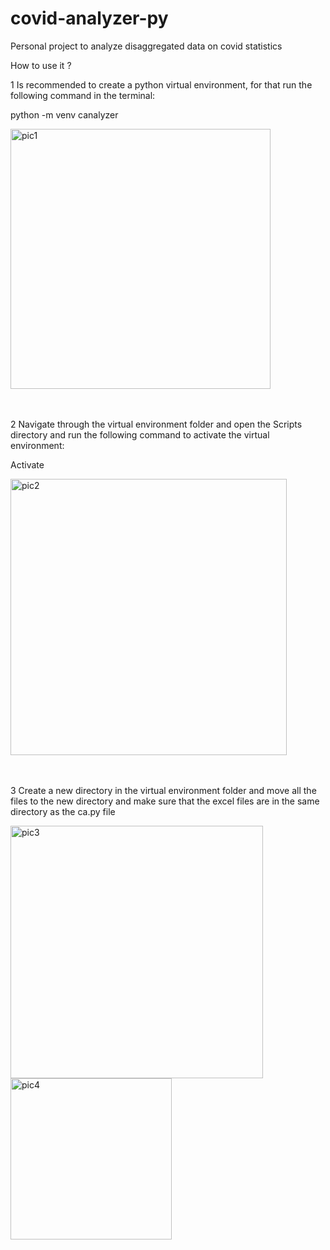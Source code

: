 # covid-analyzer-py
Personal project to analyze disaggregated data on covid statistics

How to use it ?

1
Is recommended to create a python virtual environment, for that run the following command in the terminal:

python -m venv canalyzer

<img width="416" alt="pic1" src="https://github.com/StanlyRod/covid-analyzer-py/assets/76764572/c4f4a863-25dd-4e96-9fca-c0ee731ce40c">
<br/>
<br/>
<br/>

2
Navigate through the virtual environment folder and open the Scripts directory and run the following command to activate the virtual environment:

Activate

<img width="442" alt="pic2" src="https://github.com/StanlyRod/covid-analyzer-py/assets/76764572/4c96542c-6c4e-413a-b4f1-1b859f05465e">
<br/>
<br/>
<br/>

3
Create a new directory in the virtual environment folder and move all the files to the new directory and make sure that the excel files are in the same directory as the ca.py file

<img width="404" alt="pic3" src="https://github.com/StanlyRod/covid-analyzer-py/assets/76764572/6f33ca26-9135-42d1-a206-dc4019a01d3c">
<br/>
<img width="258" alt="pic4" src="https://github.com/StanlyRod/covid-analyzer-py/assets/76764572/6f29c4e9-1abe-43db-92a0-dd5555e193f7">

